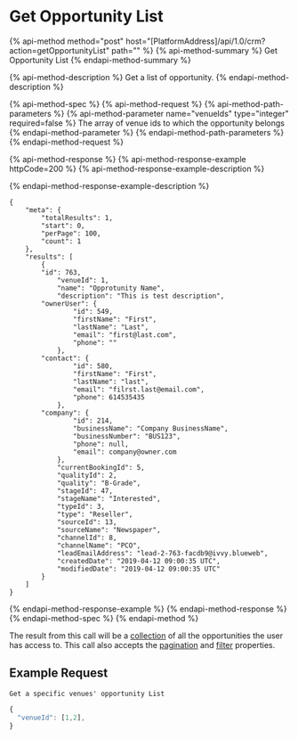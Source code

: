 # Get Opportunity List

{% api-method method="post" host="\[PlatformAddress\]/api/1.0/crm?action=getOpportunityList" path="" %}
{% api-method-summary %}
Get Opportunity List
{% endapi-method-summary %}

{% api-method-description %}
Get a list of opportunity.
{% endapi-method-description %}

{% api-method-spec %}
{% api-method-request %}
{% api-method-path-parameters %}
{% api-method-parameter name="venueIds" type="integer" required=false %}
The array of venue ids to which the opportunity belongs
{% endapi-method-parameter %}
{% endapi-method-path-parameters %}
{% endapi-method-request %}

{% api-method-response %}
{% api-method-response-example httpCode=200 %}
{% api-method-response-example-description %}

{% endapi-method-response-example-description %}

```text
{
    "meta": {
        "totalResults": 1,
        "start": 0,
        "perPage": 100,
        "count": 1
    },
    "results": [
        {
	    "id": 763,
            "venueId": 1,
            "name": "Opprotunity Name",
            "description": "This is test description",
	    "ownerUser": {
                "id": 549,
                "firstName": "First",
                "lastName": "Last",
                "email": "first@last.com",
                "phone": ""
            },
	    "contact": {
                "id": 580,
                "firstName": "First",
                "lastName": "last",
                "email": "filrst.last@email.com",
                "phone": 614535435
            },
	    "company": {
                "id": 214,
                "businessName": "Company BusinessName",
                "businessNumber": "BUS123",
                "phone": null,
                "email": company@owner.com
            },
            "currentBookingId": 5,
            "qualityId": 2,
            "quality": "B-Grade",
            "stageId": 47,
            "stageName": "Interested",
            "typeId": 3,
            "type": "Reseller",
            "sourceId": 13,
            "sourceName": "Newspaper",
            "channelId": 8,
            "channelName": "PCO",
            "leadEmailAddress": "lead-2-763-facdb9@ivvy.blueweb",
            "createdDate": "2019-04-12 09:00:35 UTC",
            "modifiedDate": "2019-04-12 09:00:35 UTC"
        }
    ]
}
```
{% endapi-method-response-example %}
{% endapi-method-response %}
{% endapi-method-spec %}
{% endapi-method %}

The result from this call will be a [collection](../getting-started/interpreting-the-response/collections.md) of all the opportunities the user has access to. This call also accepts the [pagination](../getting-started/interpreting-the-response/pagination.md) and [filter](../getting-started/interpreting-the-response/filtering.md) properties.

## Example Request

`Get a specific venues' opportunity List`

```javascript
{
  "venueId": [1,2],
}
```
